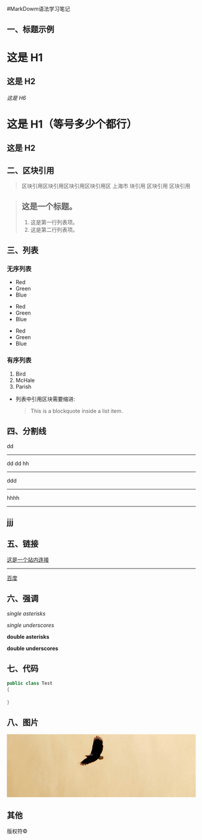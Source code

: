 #MarkDowm语法学习笔记

## 一、标题示例
# 这是 H1

## 这是 H2

###### 这是 H6

这是 H1（等号多少个都行）
=============

这是 H2
-----

## 二、区块引用

> 区块引用区块引用区块引用区块引用区  上海市
块引用
> 区块引用
> 区块引用


> ## 这是一个标题。
> 
> 1.   这是第一行列表项。
> 2.   这是第二行列表项。
> 

## 三、列表

### 无序列表
*   Red
*   Green
*   Blue

+   Red
+   Green
+   Blue

-   Red
-   Green
-   Blue

### 有序列表

1.  Bird
2.  McHale
3.  Parish

*   列表中引用区块需要缩进:

    > This is a blockquote
     inside a list item.


## 四、分割线

dd
* * *
dd 
dd
hh

***
ddd
*****
hhhh
- - -
jjj
---------------------------------------


## 五、链接


[这是一个站内连接](doc/链接测试.md)
***
[百度](https://www.baidu.com)

## 六、强调

*single asterisks*

_single underscores_

**double asterisks**

__double underscores__

## 七、代码

```java
public class Test
{

}

```

## 八、图片

![这是图片](doc/p1.png)


## 其他
版权符&copy;